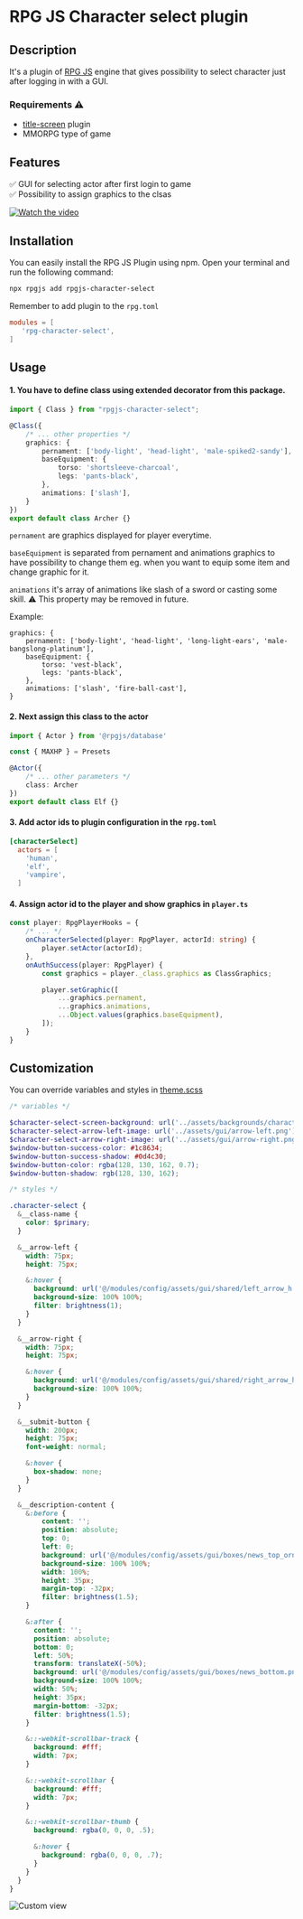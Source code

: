 # RPG JS Character select plugin
    
## Description
It's a plugin of [RPG JS](https://rpgjs.dev/) engine that gives possibility to select character just after logging in with a GUI.

### Requirements ⚠️
- [title-screen](https://docs.rpgjs.dev/plugins/title-screen.html#title-screen) plugin
- MMORPG type of game

## Features
✅ GUI for selecting actor after first login to game\
✅ Possibility to assign graphics to the clsas

[![Watch the video](https://drive.usercontent.google.com/download?id=1qU6J9uEPyCf4MAtm4DxvJVZHyN8QAgZ8&export=download)](https://drive.google.com/file/d/1QyRBqBB_BEo6xR-bJim-6rgsT-VaTPQg/view?usp=sharing)

## Installation
    
You can easily install the RPG JS Plugin using npm. Open your terminal and run the following command:

```bash
npx rpgjs add rpgjs-character-select
```

Remember to add plugin to the `rpg.toml`
```toml
modules = [
   'rpg-character-select',
]
```

## Usage

#### 1. You have to define class using extended decorator from this package.

```ts
import { Class } from "rpgjs-character-select";

@Class({
    /* ... other properties */
    graphics: {
        pernament: ['body-light', 'head-light', 'male-spiked2-sandy'],
        baseEquipment: {
            torso: 'shortsleeve-charcoal',
            legs: 'pants-black',
        },
        animations: ['slash'],
    }
})
export default class Archer {}
```
`pernament` are graphics displayed for player everytime.

`baseEquipment` is separated from pernament and animations graphics to have possibility to change them eg. when you want to equip some item and change graphic for it.

`animations` it's array of animations like slash of a sword or casting some skill. ⚠️ This property may be removed in future.

Example:
```
graphics: {
    pernament: ['body-light', 'head-light', 'long-light-ears', 'male-bangslong-platinum'],
    baseEquipment: {
        torso: 'vest-black',
        legs: 'pants-black',
    },
    animations: ['slash', 'fire-ball-cast'],
}
```

#### 2. Next assign this class to the actor

```ts
import { Actor } from '@rpgjs/database'

const { MAXHP } = Presets

@Actor({
    /* ... other parameters */
    class: Archer
})
export default class Elf {}
```

#### 3. Add actor ids to plugin configuration in the `rpg.toml`

```toml
[characterSelect]
  actors = [
    'human',
    'elf',
    'vampire',
  ]
```

#### 4. Assign actor id to the player and show graphics in `player.ts`
```ts
const player: RpgPlayerHooks = {
    /* ... */
    onCharacterSelected(player: RpgPlayer, actorId: string) {
        player.setActor(actorId);
    },
    onAuthSuccess(player: RpgPlayer) {
        const graphics = player._class.graphics as ClassGraphics;

        player.setGraphic([
            ...graphics.pernament,
            ...graphics.animations,
            ...Object.values(graphics.baseEquipment),
        ]);
    }
}
```

## Customization

You can override variables and styles in [theme.scss](https://docs.rpgjs.dev/gui/theme.html#customize-guis)

```scss
/* variables */

$character-select-screen-background: url('../assets/backgrounds/character-select.png');
$character-select-arrow-left-image: url('../assets/gui/arrow-left.png') !default;
$character-select-arrow-right-image: url('../assets/gui/arrow-right.png') !default;
$window-button-success-color: #1c8634;
$window-button-success-shadow: #0d4c30;
$window-button-color: rgba(128, 130, 162, 0.7);
$window-button-shadow: rgb(128, 130, 162);

/* styles */

.character-select {
  &__class-name {
    color: $primary;
  }

  &__arrow-left {
    width: 75px;
    height: 75px;

    &:hover {
      background: url('@/modules/config/assets/gui/shared/left_arrow_h.png');
      background-size: 100% 100%;
      filter: brightness(1);
    }
  }

  &__arrow-right {
    width: 75px;
    height: 75px;

    &:hover {
      background: url('@/modules/config/assets/gui/shared/right_arrow_h.png');
      background-size: 100% 100%;
    }
  }

  &__submit-button {
    width: 200px;
    height: 75px;
    font-weight: normal;

    &:hover {
      box-shadow: none;
    }
  }

  &__description-content {
    &:before {
        content: '';
        position: absolute;
        top: 0;
        left: 0;
        background: url('@/modules/config/assets/gui/boxes/news_top_ornament.png');
        background-size: 100% 100%;
        width: 100%;
        height: 35px;
        margin-top: -32px;
        filter: brightness(1.5);
    }

    &:after {
      content: '';
      position: absolute;
      bottom: 0;
      left: 50%;
      transform: translateX(-50%);
      background: url('@/modules/config/assets/gui/boxes/news_bottom.png');
      background-size: 100% 100%;
      width: 50%;
      height: 35px;
      margin-bottom: -32px;
      filter: brightness(1.5);
    }

    &::-webkit-scrollbar-track {
      background: #fff;
      width: 7px;
    }

    &::-webkit-scrollbar {
      background: #fff;
      width: 7px;
    }

    &::-webkit-scrollbar-thumb {
      background: rgba(0, 0, 0, .5);

      &:hover {
        background: rgba(0, 0, 0, .7);
      }
    }
  }
}
```

![Custom view](https://drive.usercontent.google.com/download?id=16dqE2RLCZSShRo01xABm12WqCMUwo2b3&export=download)
